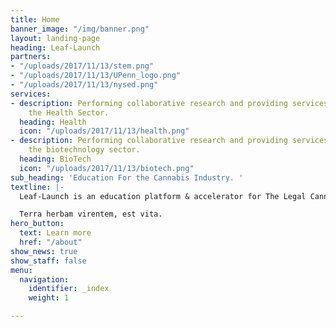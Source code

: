 ```yaml
---
title: Home
banner_image: "/img/banner.png"
layout: landing-page
heading: Leaf-Launch
partners:
- "/uploads/2017/11/13/stem.png"
- "/uploads/2017/11/13/UPenn_logo.png"
- "/uploads/2017/11/13/nysed.png"
services:
- description: Performing collaborative research and providing services to support
    the Health Sector.
  heading: Health
  icon: "/uploads/2017/11/13/health.png"
- description: Performing collaborative research and providing services to support
    the biotechnology sector.
  heading: BioTech
  icon: "/uploads/2017/11/13/biotech.png"
sub_heading: 'Education For the Cannabis Industry. '
textline: |-
  Leaf-Launch is an education platform & accelerator for The Legal Cannabis Industry.  Leaf-Launch provides the resources & education individuals & business require to have a strong foundation & growth in the industry.

  Terra herbam virentem, est vita.
hero_button:
  text: Learn more
  href: "/about"
show_news: true
show_staff: false
menu:
  navigation:
    identifier: _index
    weight: 1

---
```

